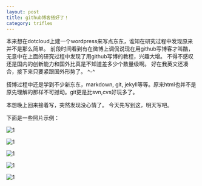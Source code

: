 ```yaml
---
layout: post
title: github博客搭好了！
category: trifles
---
```


本来想在dotcloud上建一个wordpress来写点东东，谁知在研究过程中发现原来并不是那么简单。
前段时间看到有在微博上调侃说现在用github写博客才叫酷，无意中在上面的研究过程中发现了用github写博的教程，兴趣大增。
不得不感叹还是国内的创新能力和国外比真是不知道差多少个数量级啊。
好在我英文还凑合，接下来只要紧跟国外形势了。 ^-^

搭博过程中还是学到不少新东东，markdown, git, jekyll等等。原来html也并不是原先理解的那样不可撼动。git更是比svn,cvs好玩多了。

本想晚上回来接着写，突然发现没心情了。
今天先写到这，明天写吧。

下面是一些照片示例：

![1](http://public.sn2.livefilestore.com/y1p6N3NKPgY8fgdtRgX03zlBavYh1XGcWMyCmj-iAPBpDRh_gqKcD0HUmZlaoKP_qV2cxRsqskSLHx35rdw2f5BTQ/ErifSl.jpg?psid=1)
                                  
![1](http://public.sn2.livefilestore.com/y1p6N3NKPgY8fjhveA0Zbxw_6Y_SBO9A64gCvH4cwxsxOlHp7f9HZsIJnAORaKgw6fE_bMph3vvK5JGVtsFA6wmMw/1YVLrl.jpg?psid=1)
                                  
![1](http://public.sn2.livefilestore.com/y1p6N3NKPgY8fg_qVS6-UV7XVegLEXMuwwdQAXiT_ahDiQG0mtURxg7hbcKvgFJwDgCV4HOx_hkAKP60ne0DN9YZw/D0YdNl.jpg?psid=1)
                                  
![1](http://public.sn2.livefilestore.com/y1pdC_2q1njc7whydoAqgvJ9TwtbaTxIRfW2t7vGzGBNF2v6-2sNR7JzX-wm9MrexbX0CJ0JYyWfGLgBDRWIsjNGQ/ojSRVl.jpg?psid=1)
                                  
![1](http://public.sn2.livefilestore.com/y1pOTPrV1L0UU25UNjGhqqGRuChwHKsr6C0bGC5WyaaVRbveo2H6gtXDd9xidfrzmRPlRuRMOwt6FwP0fABwgVFZg/ucD0kl.jpg?psid=1)
